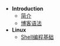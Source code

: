 * **Introduction**
    * [简介](README.md)
    * [博客语法](syntax.md)
* **Linux**
    * [Shell编程基础](/shell/shell-base.md)

